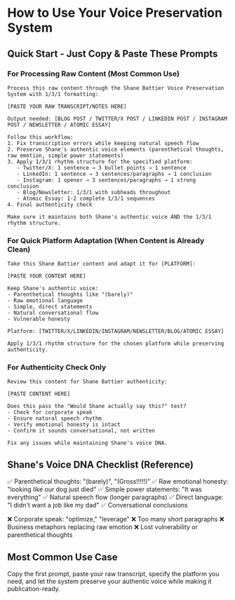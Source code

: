 # How to Use Your Voice Preservation System

## Quick Start - Just Copy & Paste These Prompts

### For Processing Raw Content (Most Common Use)
```
Process this raw content through the Shane Battier Voice Preservation System with 1/3/1 formatting:

[PASTE YOUR RAW TRANSCRIPT/NOTES HERE]

Output needed: [BLOG POST / TWITTER/X POST / LINKEDIN POST / INSTAGRAM POST / NEWSLETTER / ATOMIC ESSAY]

Follow this workflow:
1. Fix transcription errors while keeping natural speech flow
2. Preserve Shane's authentic voice elements (parenthetical thoughts, raw emotion, simple power statements)
3. Apply 1/3/1 rhythm structure for the specified platform:
   - Twitter/X: 1 sentence → 3 bullet points → 1 sentence
   - LinkedIn: 1 sentence → 3 sentences/paragraphs → 1 conclusion
   - Instagram: 1 opener → 3 sentences/paragraphs → 1 strong conclusion
   - Blog/Newsletter: 1/3/1 with subheads throughout
   - Atomic Essay: 1-2 complete 1/3/1 sequences
4. Final authenticity check

Make sure it maintains both Shane's authentic voice AND the 1/3/1 rhythm structure.
```

### For Quick Platform Adaptation (When Content is Already Clean)
```
Take this Shane Battier content and adapt it for [PLATFORM]:

[PASTE YOUR CONTENT HERE]

Keep Shane's authentic voice:
- Parenthetical thoughts like "(barely)"
- Raw emotional language
- Simple, direct statements
- Natural conversational flow
- Vulnerable honesty

Platform: [TWITTER/X/LINKEDIN/INSTAGRAM/NEWSLETTER/BLOG/ATOMIC ESSAY]

Apply 1/3/1 rhythm structure for the chosen platform while preserving authenticity.
```

### For Authenticity Check Only
```
Review this content for Shane Battier authenticity:

[PASTE CONTENT HERE]

Does this pass the "Would Shane actually say this?" test?
- Check for corporate speak
- Ensure natural speech rhythm
- Verify emotional honesty is intact
- Confirm it sounds conversational, not written

Fix any issues while maintaining Shane's voice DNA.
```

## Shane's Voice DNA Checklist (Reference)
✅ Parenthetical thoughts: "(barely)", "(Gross!!!!!)"
✅ Raw emotional honesty: "looking like our dog just died"
✅ Simple power statements: "It was everything"
✅ Natural speech flow (longer paragraphs)
✅ Direct language: "I didn't want a job like my dad"
✅ Conversational conclusions

❌ Corporate speak: "optimize," "leverage"
❌ Too many short paragraphs
❌ Business metaphors replacing raw emotion
❌ Lost vulnerability or parenthetical thoughts

## Most Common Use Case
Copy the first prompt, paste your raw transcript, specify the platform you need, and let the system preserve your authentic voice while making it publication-ready.